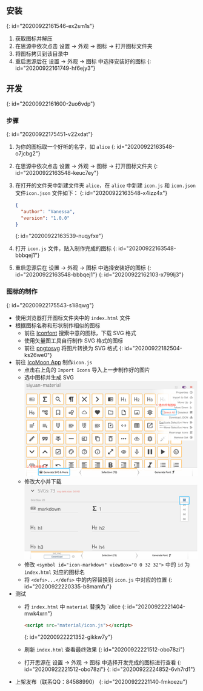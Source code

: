 ## 安装
{: id="20200922161546-ex2sm1s"}

1. 获取图标并解压
2. 在思源中依次点击 设置 -> 外观 -> 图标 -> 打开图标文件夹
3. 将图标拷贝到该目录中
4. 重启思源后在 设置 -> 外观 -> 图标 中选择安装好的图标
{: id="20200922161749-hf6ejy3"}

## 开发
{: id="20200922161600-2uo6vdp"}

### 步骤
{: id="20200922175451-v22xdat"}

1. 为你的图标取一个好听的名字，如 `alice`
   {: id="20200922163548-o7jcbg2"}
2. 在思源中依次点击 设置 -> 外观 -> 图标 -> 打开图标文件夹
   {: id="20200922163548-keuc7ey"}
3. 在打开的文件夹中新建文件夹 `alice`，在 `alice` 中新建 `icon.js` 和 `icon.json` 文件`icon.json` 文件如下：
   {: id="20200922163548-x4izz4x"}

   ```json
   {
     "author": "Vanessa",
     "version": "1.0.0"
   }
   ```
   {: id="20200922163539-nuqyfxe"}
4. 打开 `icon.js` 文件，贴入制作完成的图标
   {: id="20200922163548-bbbqej1"}
5. 重启思源后在 设置 -> 外观 -> 图标 中选择安装好的图标
   {: id="20200922163548-bbbqej1"}
{: id="20200922162103-x799lj3"}

### 图标的制作
{: id="20200922175543-s1i8qwg"}

* 使用浏览器打开图标文件夹中的 `index.html` 文件
* 根据图标名称和形状制作相似的图标
  * 前往 [Iconfont](https://www.iconfont.cn) 搜索中意的图标，下载 SVG 格式
  * 使用矢量图工具自行制作 SVG 格式的图标
  * 前往 [pngtosvg](https://www.pngtosvg.com/) 将图片转换为 SVG 格式
  {: id="20200922182504-ks26we0"}
* 前往 [IcoMoon App](https://icomoon.io/app/#/select) 制作`icon.js`
  * 点击右上角的 `Import Icons` 导入上一步制作好的图片
  * 选中图标并生成 SVG![image.png](assets/image.png)
  * 修改大小并下载![image.png](assets/image-krr52x1.png)
  * 修改 `<symbol id="icon-markdown" viewBox="0 0 32 32">` 中的 `id` 为 `index.html` 对应的图标名
  * 将 `<defs>...</defs>` 中的内容替换到 `icon.js` 中对应的位置
  {: id="20200922220335-b8mamfu"}
* 测试
  * 将 `index.html` 中 `material` 替换为 `alice
    {: id="20200922221404-mwk4xrn"}

    ```html
    <script src="material/icon.js"></script>
    ```
    {: id="20200922221352-gikkw7y"}
  * 刷新 `index.html` 查看最终效果
    {: id="20200922221512-obo78zi"}
  * 打开思源在 设置 -> 外观 -> 图标 中选择开发完成的图标进行查看
    {: id="20200922221512-obo78zi"}
  {: id="20200922224852-6vh7rd1"}
* 上架发布（联系QQ：84588990）
{: id="20200922221140-fmkoezu"}
